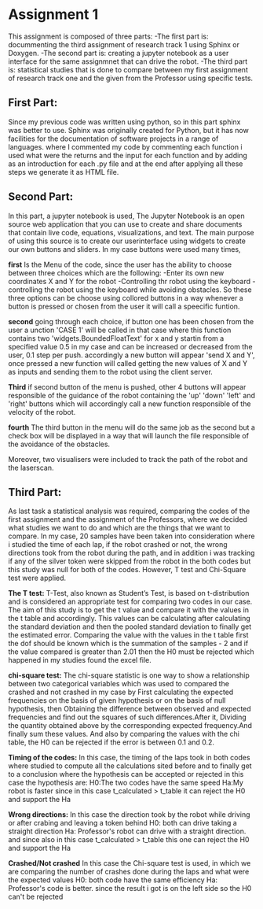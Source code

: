 Assignment 1
=============
This assignment is composed of three parts:
-The first part is: docummenting the third assignment of research track 1 using Sphinx or Doxygen.
-The second part is: creating a jupyter notebook as a user interface for the same assignmnet that can drive the robot.
-The third part is: statistical studies that is done to compare between my first assignment of research track one and the given from the Professor using specific tests.

First Part:
----------
Since my previous code was written using python, so in this part sphinx was better to use.
Sphinx was originally created for Python, but it has now facilities for the documentation of software projects in a range of languages.
where I commented my code by commenting each function i used what were the returns and the input for each function and by adding as an introduction for each .py file and at the end after applying all these steps we generate it as HTML file.

Second Part:
------------
In this part, a jupyter notebook is used, The Jupyter Notebook is an open source web application that you can use to create and share documents that contain live code, equations, visualizations, and text.
The main purpose of using this source is to create our userinterface using widgets to create our own buttons and sliders.
In my case buttons were used many times,

**first** Is the Menu of the code, since the user has the ability to choose between three choices which are the following:
-Enter its own new coordinates X and Y for the robot 
-Controlling thr robot using the keyboard
-controlling the robot using the keyboard while avoiding obstacles.
So these three options can be choose using collored buttons in a way whenever a button is pressed or chosen from the user it will call a speecific funtion.

**second** going through each choice, if button one has been chosen from the user a unction 'CASE 1' will be called in that case where this function contains two  'widgets.BoundedFloatText' for x and y startin from a specified value 0.5 in my case and can be increased or decreased from the user, 0.1 step per push.
accordingly a new button will appear 'send X and Y', once pressed a new function will called getting the new values of X and Y as inputs and sending them to the robot using the client server.

**Third** if second button of the menu is pushed, other 4 buttons will appear responsible of the guidance of the robot containing the 'up' 'down' 'left' and 'right' buttons which will accordingly call a new function responsible of the velocity of the robot.

**fourth** The third button in the menu will do the same job as the second but a check box will be displayed in a way that will launch the file responsible of the avoidance of the obstacles.

Moreover, two visualisers were included to track the path of the robot and the laserscan.

Third Part:
-----------
As last task a statistical analysis was required, comparing the codes of the first assignment and the assignment of the Professors, where we decided what studies we want to do and which are the things that we want to compare.
In my case, 20 samples have been taken into consideration where i studied the time of each lap, if the robot crashed or not, the wrong directions took from the robot during the path, and in addition i was tracking if any of the silver token were skipped from the robot in the both codes but this study was null for both of the codes.
However, T test and Chi-Square test were applied.

**The T test:**
T-Test, also known as Student’s Test, is based on t-distribution and is considered an appropriate test for comparing two codes in our case.
The aim of this study is to get the t value and compare it with the values in the t table and  accordingly.
This values can be calculating after calculating the standard deviation and then the pooled standard deviation to finally get the estimated error. Comparing the value with the values in the t table first the dof should be known which is the summation of the samples - 2 and if the value compared is greater than 2.01 then the H0 must be rejected which happened in my studies found the excel file.

**chi-square test:**
The chi-square statistic is one way to show a relationship between two categorical variables which was used to compared the crashed and not crashed in my case by First  calculating the expected frequencies on the basis of given hypothesis or on the basis of null hypothesis, then Obtaining the difference between observed and expected frequencies and find out the squares of such differences.After it, Dividing the quantity obtained above by the corresponding expected frequency.And finally sum these values. And also by comparing the values with the chi table, the H0 can be rejected if the error is between 0.1 and 0.2.

**Timing of the codes:**
In this case, the timing of the laps took in both codes where studied to compute all the calculations sited before and to finally get to a conclusion where the hypothesis can be accepted or rejected
in this case the hypothesis are:
H0:The two codes have the same speed
Ha:My robot is faster
since in this case t_calculated > t_table it can reject the H0 and support the Ha

**Wrong directions:**
In this case the direction took by the robot while driving or after crabing and leaving a token behind
H0: both can drive taking a straight direction
Ha: Professor's robot can drive with a straight direction.
and since also in this case t_calculated > t_table this one can reject the H0 and support the Ha

**Crashed/Not crashed**
In this case the Chi-square test is used, in which we are comparing the number of crashes done during the laps and what were the expected values
H0: both code have the same efficiency
Ha: Professor's code is better. 
since the result i got is on the left side so the H0 can't be rejected
